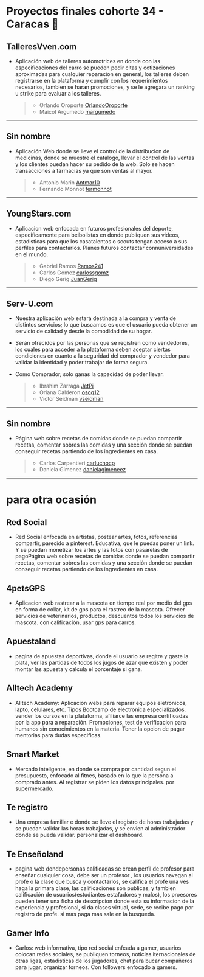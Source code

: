 # Proyectos finales cohorte 34 - Caracas 🎉

## TalleresVven.com

- Aplicación web de talleres automotrices en donde con las especificaciones del carro se pueden pedir citas y cotizaciones aproximadas para cualquier reparacion en general, los talleres deben registrarse en la plataforma y cumplir con los requerimientos necesarios, tambien se haran promociones, y se le agregara un ranking u strike para evaluar a los talleres.
  > - Orlando Oroporte [OrlandoOroporte](https://github.com/OrlandoOroporte)
  > - Maicol Argumedo [margumedo](https://github.com/margumedo)

---

## Sin nombre

- Aplicación Web donde se lleve el control de la distribucion de medicinas, donde se muestre el catalogo, llevar el control de las ventas y los clientes puedan hacer su pedido de la web. Solo se hacen transacciones a farmacias ya que son ventas al mayor.
  > - Antonio Marin [Antmar10](https://github.com/Antmar10)
  > - Fernando Monnot [fermonnot](https://github.com/fermonnot)

---

## YoungStars.com

- Aplicacion web enfocada en futuros profesionales del deporte, especificamente para beibolistas en donde publiquen sus videos, estadisticas para que los casatalentos o scouts tengan acceso a sus perfiles para contactarlos. Planes futuros contactar connuniversidades en el mundo.
  > - Gabriel Ramos [Ramos241](https://github.com/Ramos241)
  > - Carlos Gomez [carlossgomz](https://github.com/carlossgomz)
  > - Diego Gerig [JuanGerig](https://github.com/JuanGerig)

---

## Serv-U.com
- Nuestra aplicación web estará destinada a la compra y venta de distintos servicios; lo que buscamos es que el usuario pueda obtener un servicio de calidad y desde la comodidad de su hogar.  

- Serán ofrecidos por las personas que se registren como vendedores, los cuales para acceder a la plataforma deben aceptar ciertas condiciones en cuanto a la seguridad del comprador y vendedor para validar la identidad y poder trabajar de forma segura. 

- Como Comprador, solo ganas la capacidad de poder llevar.
  > - Ibrahim Zarraga [JetPi](https://github.com/JetPi)
  > - Oriana Calderon [oscq12](https://github.com/oscq12)
  > - Victor Seidman [vseidman](https://github.com/vseidman)

---

## Sin nombre

- Página web sobre recetas de comidas donde se puedan compartir recetas, comentar sobres las comidas y una sección donde se puedan conseguir recetas partiendo de los ingredientes en casa.
  > - Carlos Carpentieri [carluchocp](https://github.com/carluchocp)
  > - Daniela Gimenez [danielagimeneez](https://github.com/danielagimeneez)

---

# para otra ocasión

## Red Social

- Red Social enfocada en artistas, postear artes, fotos, referencias compartir, parecido a pinterest. Educativa, que le puedas poner un link. Y se puedan monetizar los artes y las fotos con pasarelas de pagoPágina web sobre recetas de comidas donde se puedan compartir recetas, comentar sobres las comidas y una sección donde se puedan conseguir recetas partiendo de los ingredientes en casa.

## 4petsGPS

- Aplicacion web rastrear a la mascota en tiempo real por medio del gps en forma de collar, kit de gps para el rastreo de la mascota. Ofrecer servicios de veterinarios, productos, descuentos todos los servicios de mascota. con calificación, usar gps para carros.

## Apuestaland

- pagina de apuestas deportivas, donde el usuario se regitre y gaste la plata, ver las partidas de todos los jugos de azar que existen y poder montar las apuesta y calcula el porcentaje si gana.

## Alltech Academy

- Alltech Academy: Aplicacion webs para reparar equipos eletronicos, lapto, celulares, etc. Tipos Bootcamp de electronica especializados. vender los cursos en la plataforma, afiliarce las empresa certifioadas por la app para a reparación. Promociones, test de verificacion para humanos sin conocimientos en la materia. Tener la opcion de pagar mentorias para dudas especificas.

## Smart Market

- Mercado inteligente, en donde se compra por cantidad segun el presupuesto, enfocado al fitnes, basado en lo que la persona a comprado antes. Al registrar se piden los datos principales. por supermercado.

## Te registro

- Una empresa familiar e donde se lleve el registro de horas trabajadas y se puedan validar las horas trabajadas, y se envien al administrador donde se pueda validar.
  personalizar el dashboard.

## Te Enseñoland

- pagina web dondepersonas calificadas se crean perfil de profesor para enseñar cualquier cosa, debe ser un profesor , los usuarios navegan al profe o la clase que busca y contactarlos, se califica el profe una ves haga la primara clase, las calificaciones son publicas, y tambien calificación de usuarios(estudiantes estafadores y malos), los proesores pueden tener una ficha de descripcion donde esta su informacion de la experiencia y profesional, si da clases virtual, sede, se recibe pago por registro de profe. si mas paga mas sale en la busqueda.

## Gamer Info

- Carlos: web informativa, tipo red social enfcada a gamer, usuarios colocan redes sociales, se publiquen torneos, noticias iternacionales de otras ligas, estadisticas de los jugadores, chat para bucar compañeros para jugar, organizar torneos. Con followers enfocado a gamers.

